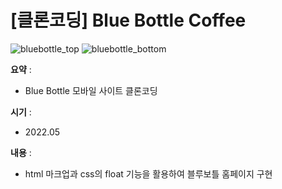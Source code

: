# [클론코딩] Blue Bottle Coffee

![bluebottle_top](https://user-images.githubusercontent.com/104907318/184521999-587892a1-6493-4186-ab88-ef572e04fc09.png)
![bluebottle_bottom](https://user-images.githubusercontent.com/104907318/184522005-ee4fb8c8-3059-49cb-ac78-54e6c0ff6193.png)

**요약** :

- Blue Bottle 모바일 사이트 클론코딩

**시기** : 

- 2022.05

**내용** :

- html 마크업과 css의 float 기능을 활용하여 블루보틀 홈페이지 구현
